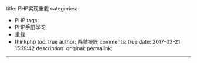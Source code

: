 title: PHP实现重载
categories:
  - PHP
tags:
  - PHP手册学习
  - 重载
  - thinkphp
toc: true
author: 西虢技匠
comments: true
date: 2017-03-21 15:19:42
description:
original:
permalink:
---

<!-- more -->
